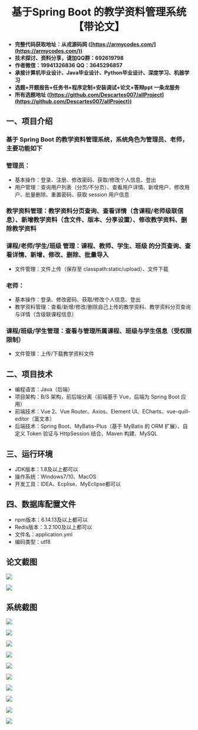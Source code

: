 <h1 align="center">基于Spring Boot 的教学资料管理系统【带论文】</h1></p>

- <b>完整代码获取地址：从戎源码网 ([https://armycodes.com/](https://armycodes.com/))</b>
- <b>技术探讨、资料分享，请加QQ群：692619798</b>
- <b>作者微信：19941326836  QQ：3645296857</b>
- <b>承接计算机毕业设计、Java毕业设计、Python毕业设计、深度学习、机器学习</b>
- <b>选题+开题报告+任务书+程序定制+安装调试+论文+答辩ppt 一条龙服务</b>
- <b>所有选题地址 ([https://github.com/Descartes007/allProject](https://github.com/Descartes007/allProject)) </b>

## 一、项目介绍

### 基于 Spring Boot 的教学资料管理系统，系统角色为管理员、老师，主要功能如下
### 管理员：
- 基本操作：登录、注册、修改密码、获取/修改个人信息、登出
- 用户管理：查询用户列表（分页/不分页）、查看用户详情、新增用户、修改用户、批量删除、重置密码、获取 session 用户信息
### 教学资料管理：教学资料分页查询、查看详情（含课程/老师级联信息）、新增教学资料（含文件、版本、分享设置）、修改教学资料、删除教学资料
### 课程/老师/学生/班级 管理：课程、教师、学生、班级 的分页查询、查看详情、新增、修改、删除、批量导入
- 文件管理：文件上传（保存至 classpath:static/upload）、文件下载
### 老师：
- 基本操作：登录、修改密码、获取/修改个人信息、登出
- 教学资料管理：查看/新增/修改/删除自己上传的教学资料、教学资料分页查询与详情（含级联课程信息）
### 课程/班级/学生管理：查看与管理所属课程、班级与学生信息（受权限限制）
- 文件管理：上传/下载教学资料文件

## 二、项目技术

- 编程语言：Java（后端）
- 项目架构：B/S 架构，前后端分离（前端基于 Vue，后端为 Spring Boot 应用）
- 前端技术：Vue 2、Vue Router、Axios、Element UI、ECharts、vue-quill-editor（富文本）
- 后端技术：Spring Boot、MyBatis-Plus（基于 MyBatis 的 ORM 扩展）、自定义 Token 验证与 HttpSession 结合、Maven 构建、MySQL


## 三、运行环境

- JDK版本：1.8及以上都可以
- 操作系统：Windows7/10、MacOS
- 开发工具：IDEA、Ecplise、MyEclipse都可以

## 四、数据库配置文件

- npm版本：6.14.13及以上都可以
- Redis版本：3.2.100及以上都可以
- 文件名：application.yml
- 编码类型：utf8

## 论文截图

![](screenshot/1.png)

![](screenshot/2.png)

## 系统截图

![](screenshot/3.png)

![](screenshot/4.png)

![](screenshot/5.png)

![](screenshot/6.png)

![](screenshot/7.png)

![](screenshot/8.png)

![](screenshot/9.png)

![](screenshot/10.png)

![](screenshot/11.png)

![](screenshot/12.png)